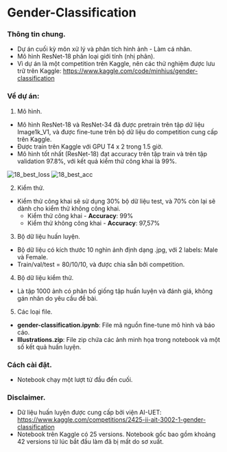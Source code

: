 # Gender-Classification
### Thông tin chung. 
- Dự án cuối kỳ môn xử lý và phân tích hình ảnh - Làm cá nhân.
- Mô hình ResNet-18 phân loại giới tính (nhị phân).
- Vì dự án là một competition trên Kaggle, nên các thử nghiệm được lưu trữ trên Kaggle: https://www.kaggle.com/code/minhius/gender-classification

### Về dự án:
1. Mô hình.
- Mô hình ResNet-18 và ResNet-34 đã được pretrain trên tập dữ liệu Image1k_V1, và được fine-tune trên bộ dữ liệu do competition cung cấp trên Kaggle.
- Được train trên Kaggle với GPU T4 x 2 trong 1.5 giờ.
- Mô hình tốt nhất (ResNet-18) đạt accuracy trên tập train và trên tập validation 97.8%, với kết quả kiểm thử công khai là 99%.

![18_best_loss](https://github.com/user-attachments/assets/aeebf184-46c3-4d8b-baa9-26de678b8ddc)
![18_best_acc](https://github.com/user-attachments/assets/e2a8da88-12fa-4365-bfed-779855af7846)



2. Kiểm thử.
- Kiểm thử công khai sẽ sử dụng 30% bộ dữ liệu test, và 70% còn lại sẽ dành cho kiểm thử không công khai.
  + Kiểm thử công khai - **Accuracy**: 99%<br>
  + Kiểm thử không công khai - **Accuracy**: 97,57%<br>

3. Bộ dữ liệu huấn luyện.
- Bộ dữ liệu có kích thước 10 nghìn ảnh định dạng .jpg, với 2 labels: Male và Female.
- Train/val/test = 80/10/10, và được chia sẵn bởi competition.

4. Bộ dữ liệu kiểm thử.
- Là tập 1000 ảnh có phân bố giống tập huấn luyện và đánh giá, không gán nhãn do yêu cầu đề bài.

5. Các loại file.
- **gender-classification.ipynb**: File mã nguồn fine-tune mô hình và báo cáo.
- **Illustrations.zip**: File zip chứa các ảnh minh họa trong notebook và một số kết quả huấn luyện.

### Cách cài đặt.
- Notebook chạy một lượt từ đầu đến cuối.

### Disclaimer.
- Dữ liệu huấn luyện được cung cấp bởi viện AI-UET: https://www.kaggle.com/competitions/2425-ii-ait-3002-1-gender-classification
- Notebook trên Kaggle có 25 versions. Notebook gốc bao gồm khoảng 42 versions từ lúc bắt đầu làm đã bị mất do sơ xuất.
